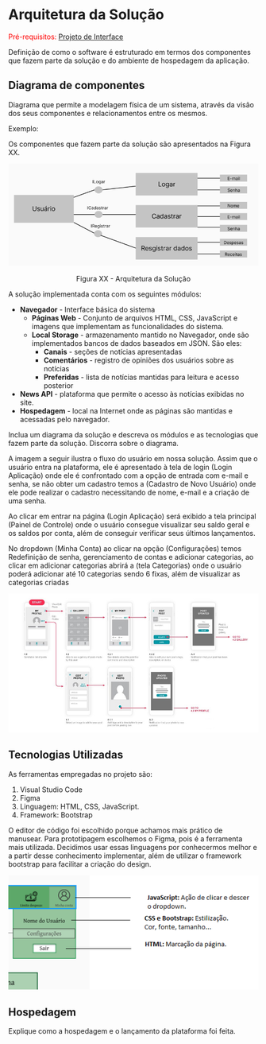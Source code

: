 # Arquitetura da Solução

<span style="color:red">Pré-requisitos: <a href="3-Projeto de Interface.md"> Projeto de Interface</a></span>

Definição de como o software é estruturado em termos dos componentes que fazem parte da solução e do ambiente de hospedagem da aplicação.

## Diagrama de componentes

Diagrama que permite a modelagem física de um sistema, através da visão dos seus componentes e relacionamentos entre os mesmos.

Exemplo: 

Os componentes que fazem parte da solução são apresentados na Figura XX.

![Diagrama de Componentes](./img/Diagrama_Componetes.png)
<center>Figura XX - Arquitetura da Solução</center>

A solução implementada conta com os seguintes módulos:
- **Navegador** - Interface básica do sistema  
  - **Páginas Web** - Conjunto de arquivos HTML, CSS, JavaScript e imagens que implementam as funcionalidades do sistema.
   - **Local Storage** - armazenamento mantido no Navegador, onde são implementados bancos de dados baseados em JSON. São eles: 
     - **Canais** - seções de notícias apresentadas 
     - **Comentários** - registro de opiniões dos usuários sobre as notícias
     - **Preferidas** - lista de notícias mantidas para leitura e acesso posterior
 - **News API** - plataforma que permite o acesso às notícias exibidas no site.
 - **Hospedagem** - local na Internet onde as páginas são mantidas e acessadas pelo navegador. 


Inclua um diagrama da solução e descreva os módulos e as tecnologias que fazem parte da solução. Discorra sobre o diagrama.

A imagem a seguir ilustra o fluxo do usuário em nossa solução. Assim que o usuário entra na plataforma, ele é apresentado à tela de login (Login Aplicação) onde ele é confrontado com a opção de entrada com e-mail e senha, se não obter um cadastro temos a (Cadastro de Novo Usuário) onde ele pode realizar o cadastro necessitando de nome, e-mail e a criação de uma senha.

Ao clicar em entrar na página (Login Aplicação) será exibido a tela principal (Painel de Controle) onde o usuário consegue visualizar seu saldo geral e os saldos por conta, além de conseguir verificar seus últimos lançamentos.

No dropdown (Minha Conta) ao clicar na opção (Configurações) temos Redefinição de senha, gerenciamento de contas e adicionar categorias, ao clicar em adicionar categorias abrirá a (tela Categorias) onde o usuário poderá adicionar até 10 categorias sendo 6 fixas, além de visualizar as categorias criadas

![Exemplo de UserFlow](./img/userflow.jpg)


## Tecnologias Utilizadas


As ferramentas empregadas no projeto são:
1) Visual Studio Code
2) Figma
3) Linguagem: HTML, CSS, JavaScript.
4) Framework: Bootstrap

O editor de código foi escolhido porque achamos mais prático de manusear. Para prototipagem escolhemos o Figma, pois é a ferramenta mais utilizada. Decidimos usar essas linguagens por conhecermos melhor e a partir desse conhecimento implementar, além de utilizar o framework bootstrap para facilitar a criação do design. 

![Exemplo das linguagens](./img/Tecnologias-linguagem.png)


## Hospedagem

Explique como a hospedagem e o lançamento da plataforma foi feita.
